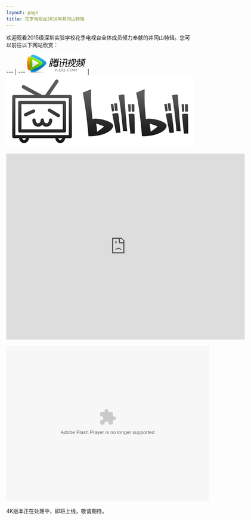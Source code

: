 ```yaml
---
layout: page
title: 花季电视台2016年井冈山特辑
---
```

欢迎观看2015级深圳实验学校花季电视台全体成员倾力奉献的井冈山特辑。您可以前往以下网站欣赏：

--- | ---
[![腾讯视频](/assests/bts/Tencent_Video.png)](https://v.qq.com/x/page/q0347gdsi96.html) | [![哔哩哔哩弹幕视频网](/assests/bts/Bilibili.png)](http://www.bilibili.com/video/av7147580)

<iframe frameborder="0" width="640" height="498" src="https://v.qq.com/iframe/player.html?vid=q0347gdsi96&tiny=0&auto=0" allowfullscreen></iframe>

<embed height="415" width="544" quality="high" allowfullscreen="true" type="application/x-shockwave-flash" src="http://static.hdslb.com/miniloader.swf" flashvars="aid=7147580&page=1" pluginspage="http://www.adobe.com/shockwave/download/download.cgi?P1_Prod_Version=ShockwaveFlash"></embed>

4K版本正在处理中，即将上线，敬请期待。
